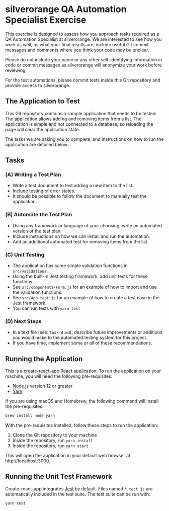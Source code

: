 # silverorange QA Automation Specialist Exercise

This exercise is designed to assess how you approach tasks required as a QA
Automation Specialist at silverorange. We are interested to see how you work as
well, as what your final results are; include useful Git commit messages and
comments where you think your code may be unclear.

Please do not include your name or any other self-identifying information in
code or commit messages as silverorange will anonymize your work before
reviewing.

For the test automations, please commit tests inside this Git repository and
provide access to silverorange.

## The Application to Test

This Git repository contains a sample application that needs to be tested. The
application allows adding and removing items from a list. The application is
simple and not connected to a database, so reloading the page will clear the
application state.

The tasks we are asking you to complete, and instructions on how to run the
application are detailed below:

## Tasks

### (A) Writing a Test Plan

- Write a test document to test adding a new item to the list.
- Include testing of error states.
- It should be possible to follow the document to manually test the
  application.

### (B) Automate the Test Plan

- Using any framework or language of your choosing, write an automated version
  of the test plan.
- Include instructions on how we can install and run the automation.
- Add an additional automated test for removing items from the list.

### (C) Unit Testing

- The application has some simple validation functions in `src/validations`.
- Using the built-in Jest testing framework, add unit tests for these functions.
- See `src/components/Form.js` for an example of how to import and use the
  validation functions.
- See `src/App.test.js` for an example of how to create a test case in the Jest
  framework.
- You can run tests with `yarn test`

### (D) Next Steps

- In a text file (see: `task-d.md`), describe future improvements or additions you would make to
  the automated testing system for this project.
- If you have time, implement some or all of these recommendations.

## Running the Application

This is a [create-react-app](https://facebook.github.io/create-react-app/)
React application. To run the application on your machine, you will need the
following pre-requisites:

- [Node.js](https://nodejs.org/en/) version 12 or greater
- [Yarn](https://classic.yarnpkg.com/en/docs/install/)

If you are using macOS and Homebrew, the following command will install the
pre-requisites:

```sh
brew install node yarn
```

With the pre-requisites installed, follow these steps to run the application:

1.  Clone the Git repository to your machine
2.  Inside the repository, run `yarn install`
3.  Inside the repository, run `yarn start`

This will open the application in your default web browser at
http://localhost:3000.

## Running the Unit Test Framework

Create-react-app integrates [Jest](https://jestjs.io/) by default. Files
named `*.test.js` are automatically included in the test suite. The test suite
can be run with:

```sh
yarn test
```
